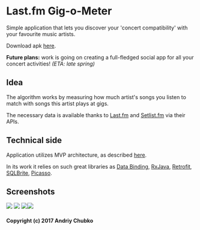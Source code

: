 # Last.fm Gig-o-Meter
Simple application that lets you discover your 'concert compatibility' with your favourite music artists. 

Download apk [here](https://github.com/qwertyfinger/last.fm-gig-o-meter/raw/master/last.fm%20gig-o-meter%20v0.1.apk).

**Future plans:** work is going on creating a full-fledged social app for all your concert activities! *(ETA: late spring)*

## Idea ##
The algorithm works by measuring how much artist's songs you listen to match with songs this artist plays at gigs.

The necessary data is available thanks to [Last.fm](http://www.last.fm) and [Setlist.fm](http://www.setlist.fm) via their APIs.

## Technical side ##
Application utilizes MVP architecture, as described [here](https://github.com/ribot/android-guidelines/blob/master/architecture_guidelines/android_architecture.md).

In its work it relies on such great libraries as [Data Binding](https://developer.android.com/topic/libraries/data-binding/index.html), [RxJava](https://github.com/ReactiveX/RxJava), [Retrofit](https://github.com/square/retrofit), [SQLBrite](https://github.com/square/sqlbrite), [Picasso](https://github.com/square/picasso).


## Screenshots ##
![](https://pp.vk.me/c836438/v836438582/1dbda/m3bASky6hXI.jpg) ![](https://pp.vk.me/c836438/v836438582/1dbe2/jvSO3xEw65w.jpg)
![](https://pp.vk.me/c836438/v836438582/1dbea/IEZw41mCuqI.jpg)![](https://pp.vk.me/c836438/v836438582/1dbf2/ogzshOe0ixQ.jpg)


<h4>Copyright (c) 2017 Andriy Chubko</h4>
